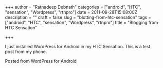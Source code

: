 +++
author = "Ratnadeep Debnath"
categories = ["android", "HTC", "sensation", "Wordpress", "rtnpro"]
date = 2011-09-28T15:08:00Z
description = ""
draft = false
slug = "blotting-from-htc-sensation"
tags = ["android", "HTC", "sensation", "Wordpress", "rtnpro"]
title = "Blogging from HTC Sensation"

+++


I just installed WordPress for Android in my HTC Sensation. This is a test post from my phone.

<span class="post_sig">Posted from WordPress for Android</span>

